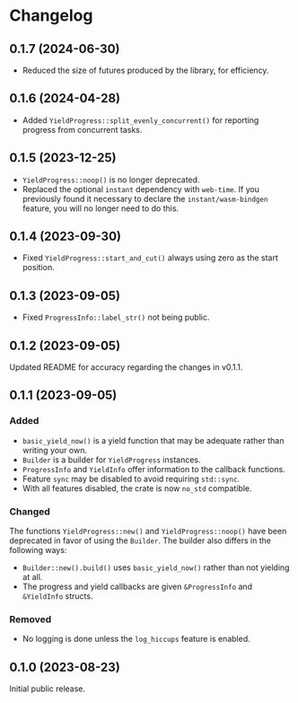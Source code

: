 # Changelog

## 0.1.7 (2024-06-30)

* Reduced the size of futures produced by the library, for efficiency.

## 0.1.6 (2024-04-28)

* Added `YieldProgress::split_evenly_concurrent()` for reporting progress from concurrent tasks.

## 0.1.5 (2023-12-25)

* `YieldProgress::noop()` is no longer deprecated.
* Replaced the optional `instant` dependency with `web-time`.
  If you previously found it necessary to declare the `instant/wasm-bindgen` feature,
  you will no longer need to do this.

## 0.1.4 (2023-09-30)

* Fixed `YieldProgress::start_and_cut()` always using zero as the start position.

## 0.1.3 (2023-09-05)

* Fixed `ProgressInfo::label_str()` not being public.

## 0.1.2 (2023-09-05)

Updated README for accuracy regarding the changes in v0.1.1.

## 0.1.1 (2023-09-05)

### Added

* `basic_yield_now()` is a yield function that may be adequate rather than writing your own.
* `Builder` is a builder for `YieldProgress` instances.
* `ProgressInfo` and `YieldInfo` offer information to the callback functions.
* Feature `sync` may be disabled to avoid requiring `std::sync`.
* With all features disabled, the crate is now `no_std` compatible.

### Changed

The functions `YieldProgress::new()` and `YieldProgress::noop()` have been deprecated
in favor of using the `Builder`. The builder also differs in the following ways:
  
* `Builder::new().build()` uses `basic_yield_now()` rather than not yielding at all.
* The progress and yield callbacks are given `&ProgressInfo` and `&YieldInfo` structs.

### Removed

* No logging is done unless the `log_hiccups` feature is enabled.

## 0.1.0 (2023-08-23)

Initial public release.

